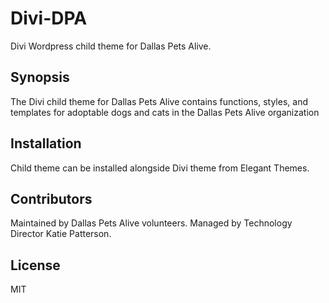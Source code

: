 # Divi-DPA

Divi Wordpress child theme for Dallas Pets Alive.

## Synopsis

The Divi child theme for Dallas Pets Alive contains functions, styles, and templates for adoptable dogs and cats in the Dallas Pets Alive organization

## Installation

Child theme can be installed alongside Divi theme from Elegant Themes.

## Contributors

Maintained by Dallas Pets Alive volunteers. Managed by Technology Director Katie Patterson.

## License

MIT
